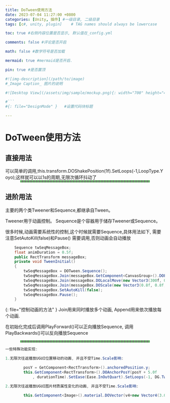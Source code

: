 ```yaml
---
title: DoTween使用方法
date: 2023-07-04 11:27:00 +0800
categories: [Unity, 插件] #一级目录, 二级目录
tags: [c#, unity, plugin]    # TAG names should always be lowercase

toc: true #右侧内容位置是否显示, 默认值在_config.yml

comments: false #评论是否开启

math: false #数学符号是否加载

mermaid: true #mermaid是否开启.

pin: true #是否置顶

#![img-description](/path/to/image)
#_Image Caption_ 图片的说明

#![Desktop View](/assets/img/sample/mockup.png){: width="700" height="400" } 设置图片宽高

#```
#{: file="DesignMode" }   #设置代码块标题

---
```


# DoTween使用方法
## 直接用法
<div style = "word-break :break-all">
可以简单的调用,this.transform.DOShakePosition(1f).SetLoops(-1,LoopType.Yoyo);这样就可以以1s的周期,无限次循环抖动了
</div>

___

## 进阶用法
主要的两个类Tweener和Sequence,都继承自Tween。

Tweener用于动画控制。
Sequence是个容器用于储存Tweener或Sequence。

很多时候,动画需要系统性的控制,这个时候就需要Sequence,具体用法如下, 需要注意SetAutoKill(false)和Pause() 需要调用,否则动画会自动播放

``` c#
	Sequence twSeqMessageBox;
    float animDuration = 0.5f;
	public RectTransform messageBox;
    private void TweenInitial()
	{
		twSeqMessageBox = DOTween.Sequence();
		twSeqMessageBox.Join(messageBox.GetComponent<CanvasGroup>().DOFade(0.05f, animDuration));
		twSeqMessageBox.Join(messageBox.DOLocalMove(new Vector3(300f, 0f, 0f), animDuration));
		twSeqMessageBox.Join(messageBox.DOScale(new Vector3(0.8f, 0.8f, 1f), animDuration));
		twSeqMessageBox.SetAutoKill(false);
		twSeqMessageBox.Pause();
	}
```
{: file="控制动画的方法" }
Join用来同时播放多个动画, Append用来依次播放每个动画.

在初始化完成后调用PlayForward()可以正向播放Sequence, 调用PlayBackwards()可以反向播放Sequence

___

``` c#
一些特殊功能实现:

1.无限次往返播放UGUI位置移动的动画, 并且不受Time.Scale影响:

        posY = GetComponent<RectTransform>().anchoredPosition.y;
        this.GetComponent<RectTransform>().DOAnchorPosY(posY + 5.0f
            , durationTime).SetEase(Ease.InOutQuart).SetLoops(-1, DG.Tweening.LoopType.Yoyo).SetUpdate(true);

2.无限次往返播放UGUI图片材质属性变化的动画, 并且不受Time.Scale影响:

        this.GetComponent<Image>().material.DOVector(v4+new Vector4(3.0f, 0, 0 ,0), "_OutlineStartPoint", durationTime).SetEase(Ease.InOutQuart).SetLoops(-1, DG.Tweening.LoopType.Yoyo).SetUpdate(true);

```
 

<style>
hr{
  align:center;
  vertical-align: middle;
  margin: auto;
  width: 80%;
  opacity: 60%;
  border: 3px dashed green !important;
  border-radius: 1px;
}
</style>
